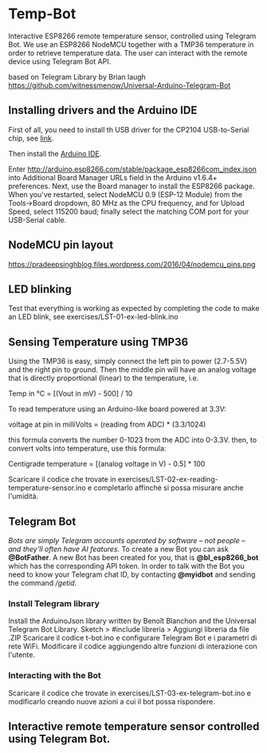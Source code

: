 # Temp-Bot
Interactive ESP8266 remote temperature sensor, controlled using Telegram Bot.
We use an ESP8266 NodeMCU together with a TMP36 temperature in order to retrieve temperature data.
The user can interact with the remote device using Telegram Bot API.

based on Telegram Library by Brian laugh
https://github.com/witnessmenow/Universal-Arduino-Telegram-Bot

## Installing drivers and the Arduino IDE
First of all, you need to install th USB driver for the CP2104 USB-to-Serial chip,
see [link](https://www.silabs.com/products/mcu/Pages/USBtoUARTBridgeVCPDrivers.aspx).

Then install the [Arduino IDE](http://www.arduino.cc/en/Main/Software).

Enter http://arduino.esp8266.com/stable/package_esp8266com_index.json into Additional Board Manager URLs field in the Arduino v1.6.4+ preferences.
Next, use the Board manager to install the ESP8266 package.
When you've restarted, select NodeMCU 0.9 (ESP-12 Module) from the Tools->Board dropdown, 80 MHz as the CPU frequency, and for Upload Speed, select 115200 baud; finally select the matching COM port for your  USB-Serial cable.

## NodeMCU pin layout
https://pradeepsinghblog.files.wordpress.com/2016/04/nodemcu_pins.png

## LED blinking
Test that everything is working as expected by completing the code to make an LED blink, see exercises/LST-01-ex-led-blink.ino

## Sensing Temperature using TMP36
Using the TMP36 is easy, simply connect the left pin to power (2.7-5.5V) and the right pin to ground. Then the middle pin will have an analog voltage that is directly proportional (linear) to the temperature, i.e.

Temp in °C = [(Vout in mV) - 500] / 10  

To read temperature using an Arduino-like board powered at 3.3V:  

voltage at pin in milliVolts = (reading from ADC) * (3.3/1024)  

this formula converts the number 0-1023 from the ADC into 0-3.3V.
then, to convert volts into temperature, use this formula:  

Centigrade temperature = [(analog voltage in V) - 0.5] * 100

Scaricare il codice che trovate in exercises/LST-02-ex-reading-temperature-sensor.ino e completarlo affinché si possa misurare anche l'umidità.

## Telegram Bot
_Bots are simply Telegram accounts operated by software – not people – and they'll often have AI features._
To create a new Bot you can ask __\@BotFather__. A new Bot has been created for you, that is __\@bl_esp8266_bot__ which has the corresponding API token.
In order to talk with the Bot you need to know your Telegram chat ID, by contacting __\@myidbot__ and sending the command _/getid_.

### Install Telegram library
Install the ArduinoJson library written by Benoît Blanchon and the Universal Telegram Bot Library.
Sketch > #include libreria > Aggiungi libreria da file .ZIP
Scaricare il codice t-bot.ino e configurare Telegram Bot e i parametri di rete WiFi.
Modificare il codice aggiungendo altre funzioni di interazione con l'utente.

### Interacting with the Bot
Scaricare il codice che trovate in
exercises/LST-03-ex-telegram-bot.ino
e modificarlo creando nuove azioni a cui il bot possa rispondere.

## Interactive remote temperature sensor controlled using Telegram Bot.
